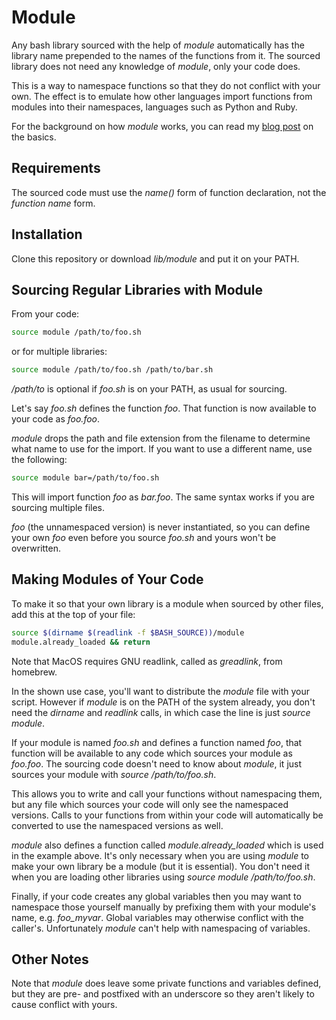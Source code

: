Module
======

Any bash library sourced with the help of *module* automatically has the
library name prepended to the names of the functions from it. The
sourced library does not need any knowledge of *module*, only your code
does.

This is a way to namespace functions so that they do not conflict with
your own. The effect is to emulate how other languages import functions
from modules into their namespaces, languages such as Python and Ruby.

For the background on how *module* works, you can read my [blog post] on
the basics.

Requirements
------------

The sourced code must use the *name()* form of function declaration, not
the *function name* form.

Installation
------------

Clone this repository or download *lib/module* and put it on your PATH.

Sourcing Regular Libraries with Module
--------------------------------------

From your code:

``` bash
source module /path/to/foo.sh
```

or for multiple libraries:

``` bash
source module /path/to/foo.sh /path/to/bar.sh
```

*/path/to* is optional if *foo.sh* is on your PATH, as usual for
sourcing.

Let's say *foo.sh* defines the function *foo*. That function is now
available to your code as *foo.foo*.

*module* drops the path and file extension from the filename to
determine what name to use for the import. If you want to use a
different name, use the following:

``` bash
source module bar=/path/to/foo.sh
```

This will import function *foo* as *bar.foo*. The same syntax works if
you are sourcing multiple files.

*foo* (the unnamespaced version) is never instantiated, so you can
define your own *foo* even before you source *foo.sh* and yours won't be
overwritten.

Making Modules of Your Code
---------------------------

To make it so that your own library is a module when sourced by other
files, add this at the top of your file:

``` bash
source $(dirname $(readlink -f $BASH_SOURCE))/module
module.already_loaded && return
```

Note that MacOS requires GNU readlink, called as *greadlink*, from
homebrew.

In the shown use case, you'll want to distribute the *module* file with
your script. However if *module* is on the PATH of the system already,
you don't need the *dirname* and *readlink* calls, in which case the
line is just *source module*.

If your module is named *foo.sh* and defines a function named *foo*,
that function will be available to any code which sources your module as
*foo.foo*. The sourcing code doesn't need to know about *module*, it
just sources your module with *source /path/to/foo.sh*.

This allows you to write and call your functions without namespacing
them, but any file which sources your code will only see the namespaced
versions. Calls to your functions from within your code will
automatically be converted to use the namespaced versions as well.

*module* also defines a function called *module.already\_loaded* which
is used in the example above. It's only necessary when you are using
*module* to make your own library be a module (but it is essential). You
don't need it when you are loading other libraries using *source module
/path/to/foo.sh*.

Finally, if your code creates any global variables then you may want to
namespace those yourself manually by prefixing them with your module's
name, e.g.  *foo_myvar*.  Global variables may otherwise conflict with
the caller's.  Unfortunately *module* can't help with namespacing of
variables.

Other Notes
-----------

Note that *module* does leave some private functions and variables
defined, but they are pre- and postfixed with an underscore so they
aren't likely to cause conflict with yours.

  [blog post]: http://www.binaryphile.com/bash/2018/10/16/approach-bash-like-a-developer-part-33-modules.html
